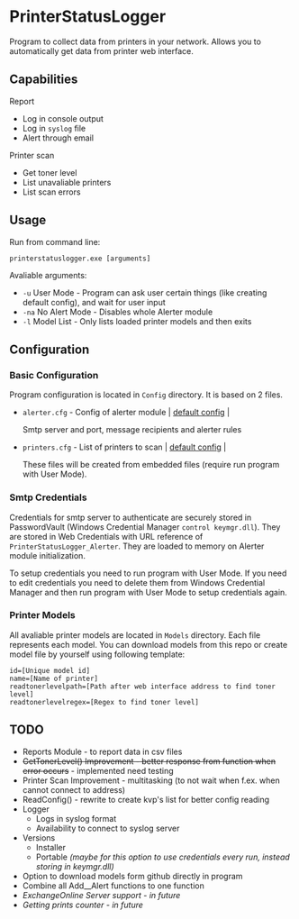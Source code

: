 # PrinterStatusLogger
Program to collect data from printers in your network.
Allows you to automatically get data from printer web interface.

## Capabilities
Report
- Log in console output
- Log in `syslog` file
- Alert through email

Printer scan
- Get toner level
- List unavaliable printers
- List scan errors

## Usage
Run from command line:

`printerstatuslogger.exe [arguments]`

Avaliable arguments:
- `-u` User Mode - Program can ask user certain things (like creating default config), and wait for user input
- `-na` No Alert Mode - Disables whole Alerter module
- `-l` Model List - Only lists loaded printer models and then exits

## Configuration

### Basic Configuration
Program configuration is located in `Config` directory.
It is based on 2 files.
- `alerter.cfg` - Config of alerter module | [default config](PrinterStatusLogger/Config/DefaultConfig/alerter.cfg.def) |

  Smtp server and port, message recipients and alerter rules 
- `printers.cfg` - List of printers to scan | [default config](PrinterStatusLogger/Config/DefaultConfig/printers.cfg.def) |

  These files will be created from embedded files (require run program with User Mode).

### Smtp Credentials
Credentials for smtp server to authenticate are securely stored in PasswordVault (Windows Credential Manager `control keymgr.dll`).
They are stored in Web Credentials with URL reference of `PrinterStatusLogger_Alerter`.
They are loaded to memory on Alerter module initialization.

To setup credentials you need to run program with User Mode.
If you need to edit credentials you need to delete them from Windows Credential Manager and then run program with User Mode to setup credentials again.

### Printer Models
All avaliable printer models are located in `Models` directory.
Each file represents each model.
You can download models from this repo or create model file by yourself using following template:
```
id=[Unique model id]
name=[Name of printer]
readtonerlevelpath=[Path after web interface address to find toner level]
readtonerlevelregex=[Regex to find toner level]
```

## TODO
- Reports Module - to report data in csv files
- ~~GetTonerLevel() Improvement - better response from function when error occurs~~ - implemented need testing
- Printer Scan Improvement - multitasking (to not wait when f.ex. when cannot connect to address)
- ReadConfig() - rewrite to create kvp's list for better config reading
- Logger
  - Logs in syslog format
  - Availability to connect to syslog server
- Versions
  - Installer
  - Portable *(maybe for this option to use credentials every run, instead storing in keymgr.dll)*
- Option to download models form github directly in program
- Combine all Add__Alert functions to one function
- *ExchangeOnline Server support - in future*
- *Getting prints counter - in future*
